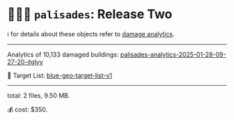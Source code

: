 # 🧑🏽‍🚒 `palisades`: Release Two

ℹ️ for details about these objects refer to [damage analytics](./damage-analytics.md).

---

Analytics of 10,133 damaged buildings: 
[palisades-analytics-2025-01-28-09-27-20-itglyy](https://kamangir-public.s3.ca-central-1.amazonaws.com/palisades-analytics-2025-01-28-09-27-20-itglyy.tar.gz)

🎯 Target List:
[blue-geo-target-list-v1](https://kamangir-public.s3.ca-central-1.amazonaws.com/blue-geo-target-list-v1.tar.gz)

---

total: 2 files, 9.50 MB.

💰 cost: $350.

